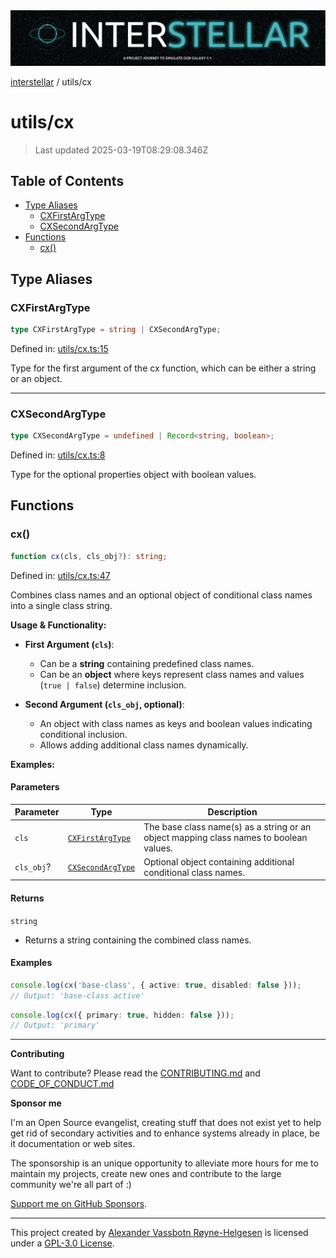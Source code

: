 <div><img alt="SPECCER logo" src="https://raw.githubusercontent.com/phun-ky/interstellar/main/public/interstellar-header.png" style="max-height:120px;"/></div>

[interstellar](../README.md) / utils/cx

# utils/cx

> Last updated 2025-03-19T08:29:08.346Z

## Table of Contents

- [Type Aliases](#type-aliases)
  - [CXFirstArgType](#cxfirstargtype)
  - [CXSecondArgType](#cxsecondargtype)
- [Functions](#functions)
  - [cx()](#cx)

## Type Aliases

### CXFirstArgType

```ts
type CXFirstArgType = string | CXSecondArgType;
```

Defined in:
[utils/cx.ts:15](https://github.com/phun-ky/interstellar/blob/main/src/utils/cx.ts#L15)

Type for the first argument of the cx function, which can be either a string or
an object.

---

### CXSecondArgType

```ts
type CXSecondArgType = undefined | Record<string, boolean>;
```

Defined in:
[utils/cx.ts:8](https://github.com/phun-ky/interstellar/blob/main/src/utils/cx.ts#L8)

Type for the optional properties object with boolean values.

## Functions

### cx()

```ts
function cx(cls, cls_obj?): string;
```

Defined in:
[utils/cx.ts:47](https://github.com/phun-ky/interstellar/blob/main/src/utils/cx.ts#L47)

Combines class names and an optional object of conditional class names into a
single class string.

**Usage & Functionality:**

- **First Argument (`cls`)**:

  - Can be a **string** containing predefined class names.
  - Can be an **object** where keys represent class names and values
    (`true | false`) determine inclusion.

- **Second Argument (`cls_obj`, optional)**:
  - An object with class names as keys and boolean values indicating conditional
    inclusion.
  - Allows adding additional class names dynamically.

**Examples:**

#### Parameters

| Parameter  | Type                                       | Description                                                                            |
| ---------- | ------------------------------------------ | -------------------------------------------------------------------------------------- |
| `cls`      | [`CXFirstArgType`](cx.md#cxfirstargtype)   | The base class name(s) as a string or an object mapping class names to boolean values. |
| `cls_obj`? | [`CXSecondArgType`](cx.md#cxsecondargtype) | Optional object containing additional conditional class names.                         |

#### Returns

`string`

- Returns a string containing the combined class names.

#### Examples

```ts
console.log(cx('base-class', { active: true, disabled: false }));
// Output: 'base-class active'
```

```ts
console.log(cx({ primary: true, hidden: false }));
// Output: 'primary'
```

---

**Contributing**

Want to contribute? Please read the
[CONTRIBUTING.md](https://github.com/phun-ky/interstellar/blob/main/CONTRIBUTING.md)
and
[CODE_OF_CONDUCT.md](https://github.com/phun-ky/interstellar/blob/main/CODE_OF_CONDUCT.md)

**Sponsor me**

I'm an Open Source evangelist, creating stuff that does not exist yet to help
get rid of secondary activities and to enhance systems already in place, be it
documentation or web sites.

The sponsorship is an unique opportunity to alleviate more hours for me to
maintain my projects, create new ones and contribute to the large community
we're all part of :)

[Support me on GitHub Sponsors](https://github.com/sponsors/phun-ky).

---

This project created by [Alexander Vassbotn Røyne-Helgesen](http://phun-ky.net)
is licensed under a
[GPL-3.0 License](https://choosealicense.com/licenses/gpl-3.0/).
